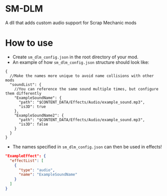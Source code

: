 # SM-DLM
A dll that adds custom audio support for Scrap Mechanic mods

# How to use
- Create `sm_dlm_config.json` in the root directory of your mod.
- An example of how `sm_dlm_config.json` structure should look like:
```jsonc
{
  //Make the names more unique to avoid name collisions with other mods
  "soundList": {
    //You can reference the same sound multiple times, but configure them differently
    "ExampleSoundName": {
      "path": "$CONTENT_DATA/Effects/Audio/example_sound.mp3",
      "is3D": true
    },
    "ExampleSoundName2": {
      "path": "$CONTENT_DATA/Effects/Audio/example_sound.mp3",
      "is3D": false
    }
  }
}
```
- The names specified in `sm_dlm_config.json` can then be used in effects!
```json
"ExampleEffect": {
  "effectList": [
    {
      "type": "audio",
      "name": "ExampleSoundName"
    }
  ]
}
```
